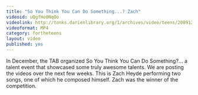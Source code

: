 ```yaml
---
title: "So You Think You Can Do Something...? Zach"
videoid: uQgfHo0NqOo
videolink: http://tonks.darienlibrary.org/1/archives/video/teens/20091205_zach_so_you_think.mp4
videoformat: MP4
category: fortheteens
layout: video
published: yes
---
```


In December, the TAB organized So You Think You Can Do Something?... a talent event that showcased some truly awesome talents. We are posting the videos over the next few weeks. This is Zach Heyde performing two songs, one of which he composed himself. Zach was the winner of the competition.